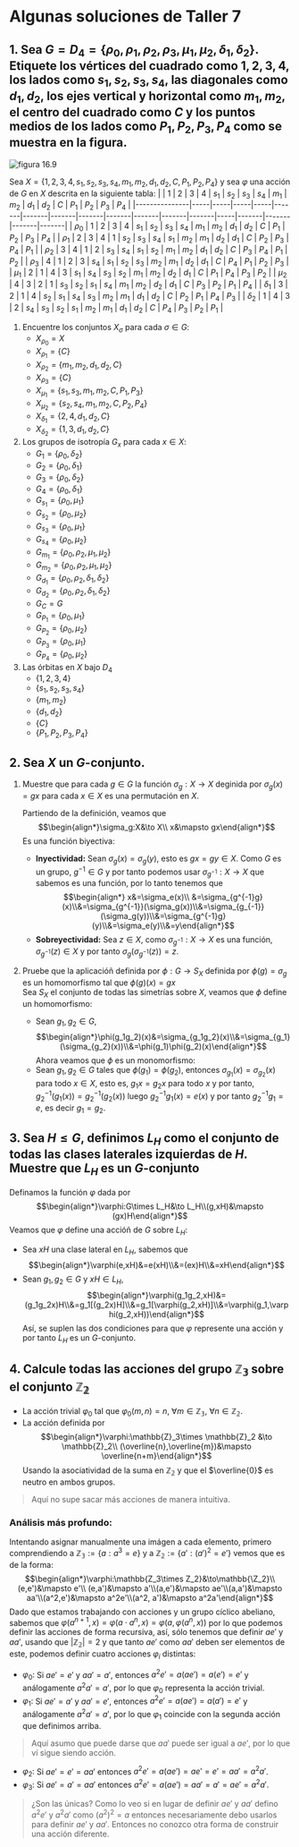 # Algunas soluciones de Taller 7

## 1. Sea $G=D_4=\{\rho_0,\rho_1,\rho_2,\rho_3,\mu_1,\mu_2,\delta_1,\delta_2\}$. Etiquete los vértices del cuadrado como $1,2,3,4$, los lados como $s_1,s_2,s_3,s_4$, las diagonales como $d_1,d_2$, los ejes vertical y horizontal como $m_1,m_2$, el centro del cuadrado como $C$ y los puntos medios de los lados como $P_1,P_2,P_3,P_4$ como se muestra en la figura.
![figura 16.9](https://hackmd.io/_uploads/ryi9MzrXA.png)

Sea $X=\{1,2,3,4,s_1,s_2,s_3,s_4,m_1,m_2,d_1,d_2,C,P_1,P_2,P_4\}$ y sea $\varphi$ una acción de $G$ en $X$ descrita en la siguiente tabla:
|               | $1$ | $2$ | $3$ | $4$ | $s_1$ | $s_2$ | $s_3$ | $s_4$ | $m_1$ | $m_2$ | $d_1$ | $d_2$ | $C$ | $P_1$ | $P_2$ | $P_3$ | $P_4$ |
|---------------|-----|-----|-----|-----|-------|-------|-------|-------|-------|-------|-------|-------|-----|-------|-------|-------|-------|
| $\rho_0$      | $1$ | $2$ | $3$ | $4$ | $s_1$ | $s_2$ | $s_3$ | $s_4$ | $m_1$ | $m_2$ | $d_1$ | $d_2$ | $C$ | $P_1$ | $P_2$ | $P_3$ | $P_4$ |
| $\rho_1$      | $2$ | $3$ | $4$ | $1$ | $s_2$ | $s_3$ | $s_4$ | $s_1$ | $m_2$ | $m_1$ | $d_2$ | $d_1$ | $C$ | $P_2$ | $P_3$ | $P_4$ | $P_1$ |
| $\rho_2$      | $3$ | $4$ | $1$ | $2$ | $s_3$ | $s_4$ | $s_1$ | $s_2$ | $m_1$ | $m_2$ | $d_1$ | $d_2$ | $C$ | $P_3$ | $P_4$ | $P_1$ | $P_2$ |
| $\rho_3$      | $4$ | $1$ | $2$ | $3$ | $s_4$ | $s_1$ | $s_2$ | $s_3$ | $m_2$ | $m_1$ | $d_2$ | $d_1$ | $C$ | $P_4$ | $P_1$ | $P_2$ | $P_3$ |
| $\mu_1$       | $2$ | $1$ | $4$ | $3$ | $s_1$ | $s_4$ | $s_3$ | $s_2$ | $m_1$ | $m_2$ | $d_2$ | $d_1$ | $C$ | $P_1$ | $P_4$ | $P_3$ | $P_2$ |
| $\mu_2$       | $4$ | $3$ | $2$ | $1$ | $s_3$ | $s_2$ | $s_1$ | $s_4$ | $m_1$ | $m_2$ | $d_2$ | $d_1$ | $C$ | $P_3$ | $P_2$ | $P_1$ | $P_4$ |
| $\delta_1$    | $3$ | $2$ | $1$ | $4$ | $s_2$ | $s_1$ | $s_4$ | $s_3$ | $m_2$ | $m_1$ | $d_1$ | $d_2$ | $C$ | $P_2$ | $P_1$ | $P_4$ | $P_3$ |
| $\delta_2$    | $1$ | $4$ | $3$ | $2$ | $s_4$ | $s_3$ | $s_2$ | $s_1$ | $m_2$ | $m_1$ | $d_1$ | $d_2$ | $C$ | $P_4$ | $P_3$ | $P_2$ | $P_1$ |
1. Encuentre los conjuntos $X_\sigma$ para cada $\sigma\in G$:
    - $X_{\rho_0}=X$
    - $X_{\rho_1}=\{C\}$
    - $X_{\rho_2}=\{m_1,m_2,d_1,d_2,C\}$
    - $X_{\rho_3}=\{C\}$
    - $X_{\mu_1}=\{s_1,s_3,m_1,m_2,C,P_1,P_3\}$
    - $X_{\mu_2}=\{s_2,s_4,m_1,m_2,C,P_2,P_4\}$
    - $X_{\delta_1}=\{2,4,d_1,d_2,C\}$
    - $X_{\delta_2}=\{1,3,d_1,d_2,C\}$
2. Los grupos de isotropía $G_x$ para cada $x\in X$:
    - $G_{1}=\{\rho_0,\delta_2\}$
    - $G_{2}=\{\rho_0,\delta_1\}$
    - $G_{3}=\{\rho_0,\delta_2\}$
    - $G_{4}=\{\rho_0,\delta_1\}$
    - $G_{s_1}=\{\rho_0,\mu_1\}$
    - $G_{s_2}=\{\rho_0,\mu_2\}$
    - $G_{s_3}=\{\rho_0,\mu_1\}$
    - $G_{s_4}=\{\rho_0,\mu_2\}$
    - $G_{m_1}=\{\rho_0,\rho_2,\mu_1,\mu_2\}$
    - $G_{m_2}=\{\rho_0,\rho_2,\mu_1,\mu_2\}$
    - $G_{d_1}=\{\rho_0,\rho_2,\delta_1,\delta_2\}$
    - $G_{d_2}=\{\rho_0,\rho_2,\delta_1,\delta_2\}$
    - $G_C=G$
    - $G_{P_1}=\{\rho_0,\mu_1\}$
    - $G_{P_2}=\{\rho_0,\mu_2\}$
    - $G_{P_3}=\{\rho_0,\mu_1\}$
    - $G_{P_4}=\{\rho_0,\mu_2\}$
3. Las órbitas en $X$ bajo $D_4$
    - $\{1,2,3,4\}$
    - $\{s_1,s_2,s_3,s_4\}$
    - $\{m_1,m_2\}$
    - $\{d_1,d_2\}$
    - $\{C\}$
    - $\{P_1,P_2,P_3,P_4\}$
## 2. Sea $X$ un $G$-conjunto.
1. Muestre que para cada $g\in G$ la función $\sigma_g:X\to X$ deginida por $\sigma_g(x)=gx$ para cada $x\in X$ es una permutación en $X$.
    
    Partiendo de la definición, veamos que
    $$\begin{align*}\sigma_g:X&\to X\\ x&\mapsto gx\end{align*}$$
    Es una función biyectiva:
    - **Inyectividad:** Sean $\sigma_g(x)=\sigma_g(y)$, esto es $gx=gy\in X$. Como $G$ es un grupo, $g^{-1}\in G$ y por tanto podemos usar $\sigma_{g^{-1}}:X\to X$ que sabemos es una función, por lo tanto tenemos que 
    $$\begin{align*} x&=\sigma_e(x)\\ &=\sigma_{g^{-1}g}(x)\\&=\sigma_{g^{-1}}(\sigma_g(x))\\&=\sigma_{g_{-1}}(\sigma_g(y))\\&=\sigma_{g^{-1}g}(y)\\&=\sigma_e(y)\\&=y\end{align*}$$
    - **Sobreyectividad:** Sea $z\in X$, como $\sigma_{g^{-1}}:X\to X$ es una función, $\sigma_{g^{-1}}(z)\in X$ y por tanto $\sigma_g(\sigma_{g^{-1}}(z))=z$.
2. Pruebe que la aplicacióñ definida por $\phi:G\to S_X$ definida por $\phi(g)=\sigma_g$ es un homomorfismo tal que $\phi(g)(x)=gx$  
    Sea $S_X$ el conjunto de todas las simetrías sobre $X$, veamos que $\phi$ define un homomorfismo:
    - Sean $g_1,g_2\in G$,
    $$\begin{align*}\phi(g_1g_2)(x)&=\sigma_{g_1g_2}(x)\\&=\sigma_{g_1}(\sigma_{g_2}(x))\\&=\phi(g_1)\phi(g_2)(x)\end{align*}$$
    Ahora veamos que $\phi$ es un monomorfismo:
    - Sean $g_1,g_2\in G$ tales que $\phi(g_1)=\phi(g_2)$, entonces $\sigma_{g_1}(x)=\sigma_{g_2}(x)$ para todo $x\in X$, esto es, $g_1x=g_2x$ para todo $x$ y por tanto, $g_2^{-1}(g_1(x))=g_2^{-1}(g_2(x))$ luego $g_2^{-1}g_1(x)=e(x)$ y por tanto $g_2^{-1}g_1=e$, es decir $g_1=g_2$.
## 3. Sea $H\leq G$, definimos $L_H$ como el conjunto de todas las clases laterales izquierdas de $H$. Muestre que $L_H$ es un $G$-conjunto
Definamos la función $\varphi$ dada por 
$$\begin{align*}\varphi:G\times L_H&\to L_H\\(g,xH)&\mapsto (gx)H\end{align*}$$
Veamos que $\varphi$ define una accióñ de $G$ sobre $L_H$:
- Sea $xH$ una clase lateral en $L_H$, sabemos que 
  $$\begin{align*}\varphi(e,xH)&=e(xH)\\&=(ex)H\\&=xH\end{align*}$$
- Sean $g_1,g_2\in G$ y $xH\in L_H$, 
  $$\begin{align*}\varphi(g_1g_2,xH)&=(g_1g_2x)H\\&=g_1[(g_2x)H]\\&=g_1[\varphi(g_2,xH)]\\&=\varphi(g_1,\varphi(g_2,xH))\end{align*}$$
Así, se suplen las dos condiciones para que $\varphi$ represente una acción y por tanto $L_H$ es un $G$-conjunto.
## 4. Calcule todas las acciones del grupo $\mathbb{Z_3}$ sobre el conjunto $\mathbb{Z_2}$
- La acción trivial $\varphi_0$ tal que $\varphi_0(m,n)=n$, $\forall m\in\mathbb{Z_3}$, $\forall n\in\mathbb{Z_2}$.
- La acción definida por 
$$\begin{align*}\varphi:\mathbb{Z}_3\times \mathbb{Z}_2 &\to \mathbb{Z}_2\\ (\overline{n},\overline{m})&\mapsto \overline{n+m}\end{align*}$$
Usando la asociatividad de la suma en $\mathbb{Z_2}$ y que el $\overline{0}$ es neutro en ambos grupos.
>Aquí no supe sacar más acciones de manera intuitiva.

### Análisis más profundo:
Intentando asignar manualmente una imágen a cada elemento, primero comprendiendo a $\mathbb{Z_3}:=\{a:a^3=e\}$  y a $\mathbb{Z_2}:=\{a':(a')^2=e'\}$ vemos que es de la forma:
$$\begin{align*}\varphi:\mathbb{Z_3\times Z_2}&\to\mathbb{\Z_2}\\(e,e')&\mapsto e'\\ (e,a')&\mapsto a'\\(a,e')&\mapsto ae'\\(a,a')&\mapsto aa'\\(a^2,e')&\mapsto a^2e'\\(a^2, a')&\mapsto a^2a'\end{align*}$$
Dado que estamos trabajando con acciones y un grupo cíclico abeliano, sabemos que $\varphi(a^{n+1},x)=\varphi(a\cdot a^n, x)=\varphi(a,\varphi(a^n,x))$ por lo que podemos definir las acciones de forma recursiva, así, sólo tenemos que definir $ae'$ y $aa'$, usando que $|\mathbb{Z_2}|=2$ y que tanto $ae'$ como $aa'$ deben ser elementos de este, podemos definir cuatro acciones $\varphi_i$ distintas:
- $\varphi_0:$ Si $ae'=e'$ y $aa'=a'$, entonces $a^2e'=a(ae')=a(e')=e'$ y análogamente $a^2a'=a'$, por lo que $\varphi_0$ representa la acción trivial.
- $\varphi_1:$ Si $ae'=a'$ y $aa'=e'$, entonces $a^2e'=a(ae')=a(a')=e'$ y análogamente $a^2a'=a'$, por lo que $\varphi_1$ coincide con la segunda acción que definimos arriba.
> Aquí asumo que puede darse que $aa'$ puede ser igual a $ae'$, por lo que ví sigue siendo acción.
- $\varphi_2:$ Si $ae'=e'=aa'$ entonces $a^2e'=a(ae')=ae'=e'=aa'=a^2a'$.
- $\varphi_3:$ Si $ae'=a'=aa'$ entonces $a^2e'=a(ae')=aa'=a'=ae'=a^2a'$.
> ¿Son las únicas? Como lo veo si en lugar de definir $ae'$ y $aa'$ defino $a^2e'$ y $a^2a'$ como $(a^2)^2=a$ entonces necesariamente debo usarlos para definir $ae'$ y $aa'$. Entonces no conozco otra forma de construir una acción diferente.